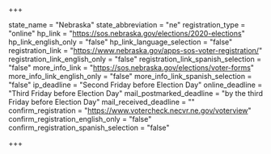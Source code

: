 +++

state_name = "Nebraska"
state_abbreviation = "ne"
registration_type = "online"
hp_link = "https://sos.nebraska.gov/elections/2020-elections"
hp_link_english_only = "false"
hp_link_language_selection = "false"
registration_link = "https://www.nebraska.gov/apps-sos-voter-registration/"
registration_link_english_only = "false"
registration_link_spanish_selection = "false"
more_info_link = "https://sos.nebraska.gov/elections/voter-forms"
more_info_link_english_only = "false"
more_info_link_spanish_selection = "false"
ip_deadline = "Second Friday before Election Day"
online_deadline = "Third Friday before Election Day"
mail_postmarked_deadline = "by the third Friday before Election Day"
mail_received_deadline = ""
confirm_registration = "https://www.votercheck.necvr.ne.gov/voterview"
confirm_registration_english_only = "false"
confirm_registration_spanish_selection = "false"

+++